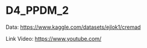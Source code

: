 # D4_PPDM_2

Data: https://www.kaggle.com/datasets/ejlok1/cremad

Link Video: https://www.youtube.com/

